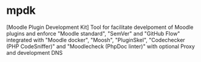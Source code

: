 # mpdk
[Moodle Plugin Development Kit] Tool for facilitate develpoment of Moodle plugins and enforce "Moodle standard", "SemVer" and "GitHub Flow" integrated with "Moodle docker", "Moosh", "PluginSkel", "Codechecker (PHP CodeSniffer)" and "Moodlecheck (PhpDoc linter)" with optional Proxy and development DNS
